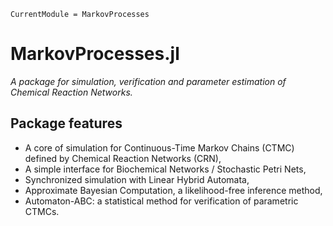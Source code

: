 
```@meta
CurrentModule = MarkovProcesses
```

# MarkovProcesses.jl

*A package for simulation, verification and parameter estimation of Chemical Reaction Networks.*

## Package features

* A core of simulation for Continuous-Time Markov Chains (CTMC) defined by Chemical Reaction Networks (CRN),
* A simple interface for Biochemical Networks / Stochastic Petri Nets,
* Synchronized simulation with Linear Hybrid Automata,
* Approximate Bayesian Computation, a likelihood-free inference method,
* Automaton-ABC: a statistical method for verification of parametric CTMCs.

